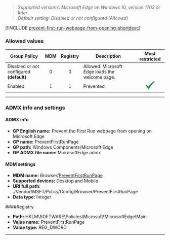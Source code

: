 <!-- ## Prevent the First Run webpage from opening on Microsoft Edge -->
>*Supported versions: Microsoft Edge on Windows 10, version 1703 or later*<br>
>*Default setting:  Disabled or not configured (Allowed)*

[!INCLUDE [prevent-first-run-webpage-from-opening-shortdesc](../shortdesc/prevent-first-run-webpage-from-opening-shortdesc.md)]

### Allowed values

|Group Policy  |MDM |Registry |Description |Most restricted |
|---|:---:|:---:|---|:---:|
|Disabled or not configured<br>**(default)** |0 |0 |Allowed. Microsoft Edge loads the welcome page. | |
|Enabled |1 |1 |Prevented. |![Most restricted value](../images/check-gn.png) |
---

### ADMX info and settings
#### ADMX info
- **GP English name:** Prevent the First Run webpage from opening on Microsoft Edge
- **GP name:** PreventFirstRunPage
- **GP path:** Windows Components/Microsoft Edge
- **GP ADMX file name:** MicrosoftEdge.admx

#### MDM settings
- **MDM name:** Browser/[PreventFirstRunPage](https://docs.microsoft.com/en-us/windows/client-management/mdm/policy-csp-browser#browser-preventfirstrunpage)
- **Supported devices:** Desktop and Mobile
- **URI full path:** ./Vendor/MSFT/Policy/Config/Browser/PreventFirstRunPage 
- **Data type:** Integer

####Registry
- **Path:** HKLM\SOFTWARE\Policies\Microsoft\MicrosoftEdge\Main
- **Value name:** PreventFirstRunPage
- **Value type:** REG_DWORD

<hr>